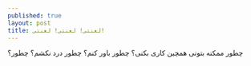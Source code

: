 ```yaml
---
published: true
layout: post
title: لعنتی! لعنتی! لعنتی!
---
```


چطور ممکنه بتونی همچین کاری بکنی؟ چطور باور کنم؟ چطور درد نکشم؟ چطور؟
